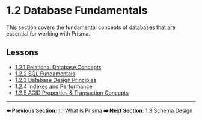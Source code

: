 # 1.2 Database Fundamentals

This section covers the fundamental concepts of databases that are essential for working with Prisma.

## Lessons

*   [1.2.1 Relational Database Concepts](./1.2.1-relational-database-concepts.md)
*   [1.2.2 SQL Fundamentals](./1.2.2-sql-fundamentals.md)
*   [1.2.3 Database Design Principles](./1.2.3-database-design-principles.md)
*   [1.2.4 Indexes and Performance](./1.2.4-indexes-and-performance.md)
*   [1.2.5 ACID Properties & Transaction Concepts](./1.2.5-acid-properties-and-transaction-concepts.md)

---

**⬅️ Previous Section**: [1.1 What is Prisma](../1.1-what-is-prisma/README.md)
**➡️ Next Section**: [1.3 Schema Design](../1.3-schema-design/README.md)